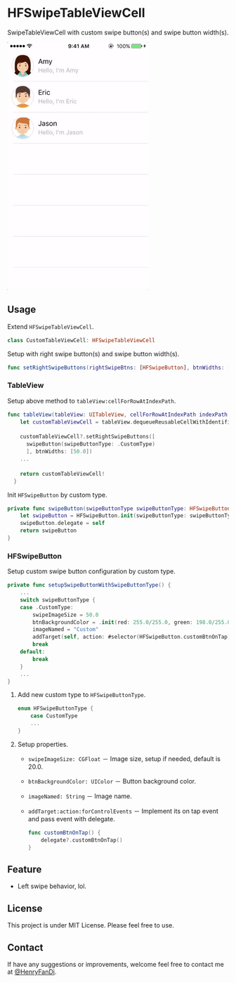 # HFSwipeTableViewCell

SwipeTableViewCell with custom swipe button(s) and swipe button width(s).

<img src="https://raw.githubusercontent.com/HenryFanDi/HFSwipeTableViewCell/develop/demo.gif" width="320" height="564">

## Usage

Extend `HFSwipeTableViewCell`.

```swift
class CustomTableViewCell: HFSwipeTableViewCell
```

Setup with right swipe button(s) and swipe button width(s).

```swift
func setRightSwipeButtons(rightSwipeBtns: [HFSwipeButton], btnWidths: [CGFloat])
```

### TableView

Setup above method to `tableView:cellForRowAtIndexPath`.

```swift
func tableView(tableView: UITableView, cellForRowAtIndexPath indexPath: NSIndexPath) -> UITableViewCell {
	let customTableViewCell = tableView.dequeueReusableCellWithIdentifier(CustomCellReuseIdentifier) as? CustomTableViewCell
	
	customTableViewCell?.setRightSwipeButtons([
      swipeButton(swipeButtonType: .CustomType)
      ], btnWidths: [50.0])
	...
	
	return customTableViewCell!
  }
```

Init `HFSwipeButton` by custom type.

```swift
private func swipeButton(swipeButtonType swipeButtonType: HFSwipeButtonType) -> HFSwipeButton {
	let swipeButton = HFSwipeButton.init(swipeButtonType: swipeButtonType)
	swipeButton.delegate = self
	return swipeButton
}

```

### HFSwipeButton

Setup custom swipe button configuration by custom type.

```swift
private func setupSwipeButtonWithSwipeButtonType() {
	...
	switch swipeButtonType {
	case .CustomType:
		swipeImageSize = 50.0
		btnBackgroundColor = .init(red: 255.0/255.0, green: 198.0/255.0, blue: 26.0/255.0, alpha: 1.0)
		imageNamed = "Custom"
		addTarget(self, action: #selector(HFSwipeButton.customBtnOnTap), forControlEvents: .TouchUpInside)
		break
	default:
		break
	}
	...
}
```

1. Add new custom type to ```HFSwipeButtonType```.

	```swift
	enum HFSwipeButtonType {
		case CustomType
		...
	}
	```

2. Setup properties.

	* `swipeImageSize: CGFloat` － Image size, setup if needed, default is 20.0.
	* `btnBackgroundColor: UIColor` － Button background color.
	* `imageNamed: String` － Image name.
	* `addTarget:action:forControlEvents` － Implement its on tap event and pass event with delegate.

		```swift
		func customBtnOnTap() {
			delegate?.customBtnOnTap()
		}
		```

## Feature

* Left swipe behavior, lol.

## License

This project is under MIT License. Please feel free to use.

## Contact

If have any suggestions or improvements, welcome feel free to contact me at [@HenryFanDi](https://twitter.com/HenryHaoTi).